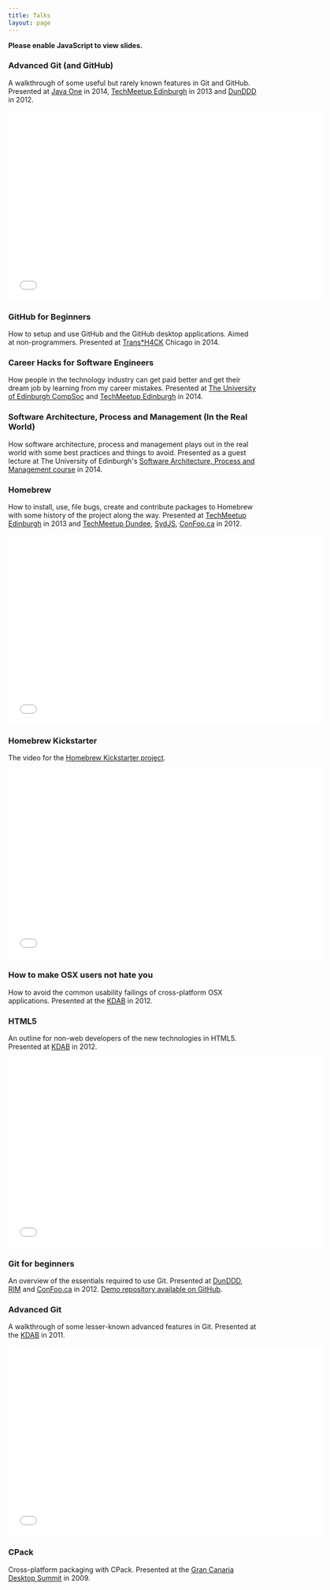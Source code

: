 ```yaml
---
title: Talks
layout: page
---
```

<noscript>**Please enable JavaScript to view slides.**</noscript>

### Advanced Git (and GitHub)
A walkthrough of some useful but rarely known features in Git and GitHub. Presented at [Java One](https://www.oracle.com/javaone/index.html) in 2014,  [TechMeetup Edinburgh](http://techmeetup.co.uk/) in 2013 and [DunDDD](http://dun.dddscotland.co.uk/) in 2012.

<iframe width="640" height="385" src="//www.youtube.com/embed/c6rFzbZa6x0" frameborder="0" allowfullscreen></iframe>

<script async class="speakerdeck-embed" data-id="5ced99801a3301309a9f1231381a9bc7" data-ratio="1.33333333333333" src="//speakerdeck.com/assets/embed.js"></script>

### GitHub for Beginners
How to setup and use GitHub and the GitHub desktop applications. Aimed at non-programmers. Presented at [Trans*H4CK](http://www.transhack.org) Chicago in 2014.

<script async class="speakerdeck-embed" data-id="5ed38c70ab6c0131cbe70e9464dacf0d" data-ratio="1.77777777777778" src="//speakerdeck.com/assets/embed.js"></script>

### Career Hacks for Software Engineers
How people in the technology industry can get paid better and get their dream job by learning from my career mistakes. Presented at [The University of Edinburgh CompSoc](https://comp-soc.com/) and [TechMeetup Edinburgh](http://techmeetup.co.uk/) in 2014.

<script async class="speakerdeck-embed" data-id="ad422910ab6c0131cbe50e9464dacf0d" data-ratio="1.77777777777778" src="//speakerdeck.com/assets/embed.js"></script>

### Software Architecture, Process and Management (In the Real World)
How software architecture, process and management plays out in the real world with some best practices and things to avoid. Presented as a guest lecture at The University of Edinburgh's [Software Architecture, Process and Management course](http://www.inf.ed.ac.uk/teaching/courses/sapm/) in 2014.

<script async class="speakerdeck-embed" data-id="4e4c3690ab6f013155733279fa910c9f" data-ratio="1.77777777777778" src="//speakerdeck.com/assets/embed.js"></script>

### Homebrew
How to install, use, file bugs, create and contribute packages to Homebrew with some history of the project along the way. Presented at [TechMeetup Edinburgh](http://techmeetup.co.uk/) in 2013 and [TechMeetup Dundee](http://techdundee.eventbrite.co.uk/), [SydJS](http://www.sydjs.com), [ConFoo.ca](http://confoo.ca) in 2012.

<iframe width="640" height="385" src="//www.youtube.com/embed/VSLNrap-gY4" frameborder="0" allowfullscreen></iframe>

<script async class="speakerdeck-embed" data-id="4f5121f68a37d6001f001693" data-ratio="1.3333333333333333" src="//speakerdeck.com/assets/embed.js"></script>

### Homebrew Kickstarter
The video for the [Homebrew Kickstarter project](http://www.kickstarter.com/projects/homebrew/brew-test-bot).

<iframe width="640" height="385" src="//www.youtube.com/embed/5T3HiO8gqyQ" frameborder="0" allowfullscreen></iframe>

### How to make OSX users not hate you
How to avoid the common usability failings of cross-platform OSX applications. Presented at the [KDAB](http://www.kdab.com) in 2012.

<script async class="speakerdeck-embed" data-id="4fcdd9442e3678001f010cff" data-ratio="1.7777777777777777" src="//speakerdeck.com/assets/embed.js"></script>

### HTML5
An outline for non-web developers of the new technologies in HTML5. Presented at [KDAB](http://www.kdab.com) in 2012.

<iframe width="640" height="385" src="//www.youtube.com/embed/WNfhVKNbZHo" frameborder="0" allowfullscreen></iframe>

<script async class="speakerdeck-embed" data-id="4fcdd8f02e36780022010add" data-ratio="1.7777777777777777" src="//speakerdeck.com/assets/embed.js"></script>

### Git for beginners
An overview of the essentials required to use Git. Presented at [DunDDD](http://dun.dddscotland.co.uk/), [RIM](http://www.rim.com) and [ConFoo.ca](http://confoo.ca) in 2012. [Demo repository available on GitHub](https://github.com/mikemcquaid/GitForBeginnersDemo).

<script async class="speakerdeck-embed" data-id="4f4e54e3f120e9001f01da56" data-ratio="1.3333333333333333" src="//speakerdeck.com/assets/embed.js"></script>

### Advanced Git
A walkthrough of some lesser-known advanced features in Git. Presented at the [KDAB](http://www.kdab.com) in 2011.

<iframe width="640" height="385" src="//www.youtube.com/embed/UwPO0MwOC8k" frameborder="0" allowfullscreen></iframe>

<script async class="speakerdeck-embed" data-id="4f4e51c73f09700022014d32" data-ratio="1.3333333333333333" src="//speakerdeck.com/assets/embed.js"></script>

### CPack
Cross-platform packaging with CPack. Presented at the [Gran Canaria Desktop Summit](http://www.grancanariadesktopsummit.org) in 2009.

<script async class="speakerdeck-embed" data-id="4f4e50713f09700022014b63" data-ratio="1.3333333333333333" src="//speakerdeck.com/assets/embed.js"></script>
